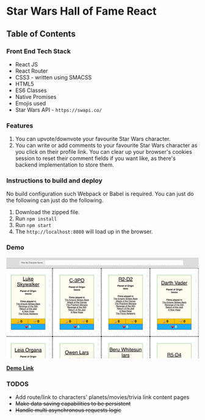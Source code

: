 # Star Wars Hall of Fame React

## Table of Contents

### Front End Tech Stack
- React JS
- React Router
- CSS3 - written using SMACSS 
- HTML5
- ES6 Classes
- Native Promises
- Emojis used
- Star Wars API - `https://swapi.co/`

### Features
1. You can upvote/downvote your favourite Star Wars character.
2. You can write or add comments to your favourite Star Wars character as you click on their profile link.  You can clear up your browser's cookies session to reset their comment fields if you want like, as there's backend implementation to store them.

### Instructions to build and deploy

No build configuration such Webpack or Babel is required.  You can just do the following
can just do the following.

1. Download the zipped file.
2. Run `npm install`
3. Run `npm start`
4. The `http://localhost:8080` will load up in the browser.

### Demo

[logo]: https://github.com/awongCM/star-wars-hall-of-fame-react/blob/master/public/Star_Wars_Hall_of_Fame_App.png
![alt text][logo]

**[Demo Link](https://star-wars-hall-of-fame-react.herokuapp.com/)**

### TODOS
- Add route/link to characters' planets/movies/trivia link content pages
- ~~Make data saving capabilities to be persistent~~
- ~~Handle multi asynchronous requests logic~~ 
